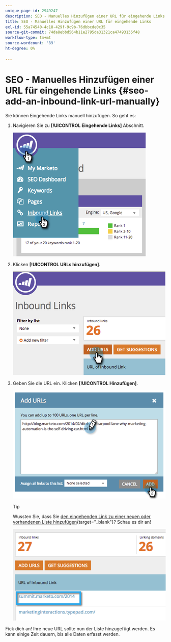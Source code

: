 ```yaml
---
unique-page-id: 2949247
description: SEO - Manuelles Hinzufügen einer URL für eingehende Links - Marketo Docs - Produktdokumentation
title: SEO - Manuelles Hinzufügen einer URL für eingehende Links
exl-id: 55a74540-4c18-429f-9c9b-76dbbcde0c35
source-git-commit: 74da8ebbd564b11e2795da31321ca47493135f48
workflow-type: tm+mt
source-wordcount: '89'
ht-degree: 0%

---
```


# SEO - Manuelles Hinzufügen einer URL für eingehende Links {#seo-add-an-inbound-link-url-manually}

Sie können Eingehende Links manuell hinzufügen. So geht es:

1. Navigieren Sie zu **[!UICONTROL Eingehende Links]** Abschnitt.

   ![](assets/image2014-9-18-13-3a40-3a3.png)

1. Klicken **[!UICONTROL URLs hinzufügen]**.

   ![](assets/image2014-9-18-13-3a40-3a8.png)

1. Geben Sie die URL ein. Klicken **[!UICONTROL Hinzufügen]**.

   ![](assets/image2014-9-18-13-3a40-3a32.png)

   >[!TIP]
   >
   >Wussten Sie, dass Sie [den eingehenden Link zu einer neuen oder vorhandenen Liste hinzufügen](/help/marketo/product-docs/additional-apps/seo/understanding-seo/seo-managing-lists.md){target="_blank"}? Schau es dir an!

   ![](assets/image2014-9-18-13-3a41-3a14.png)

Fick dich an! Ihre neue URL sollte nun der Liste hinzugefügt werden. Es kann einige Zeit dauern, bis alle Daten erfasst werden.
